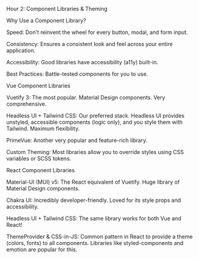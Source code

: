 Hour 2: Component Libraries & Theming

Why Use a Component Library?

Speed: Don't reinvent the wheel for every button, modal, and form input.

Consistency: Ensures a consistent look and feel across your entire application.

Accessibility: Good libraries have accessibility (a11y) built-in.

Best Practices: Battle-tested components for you to use.

Vue Component Libraries

Vuetify 3: The most popular. Material Design components. Very comprehensive.

Headless UI + Tailwind CSS: Our preferred stack. Headless UI provides unstyled, accessible components (logic only), and you style them with Tailwind. Maximum flexibility.

PrimeVue: Another very popular and feature-rich library.

Custom Theming: Most libraries allow you to override styles using CSS variables or SCSS tokens.

React Component Libraries

Material-UI (MUI) v5: The React equivalent of Vuetify. Huge library of Material Design components.

Chakra UI: Incredibly developer-friendly. Loved for its style props and accessibility.

Headless UI + Tailwind CSS: The same library works for both Vue and React!

ThemeProvider & CSS-in-JS: Common pattern in React to provide a theme (colors, fonts) to all components. Libraries like styled-components and emotion are popular for this.
